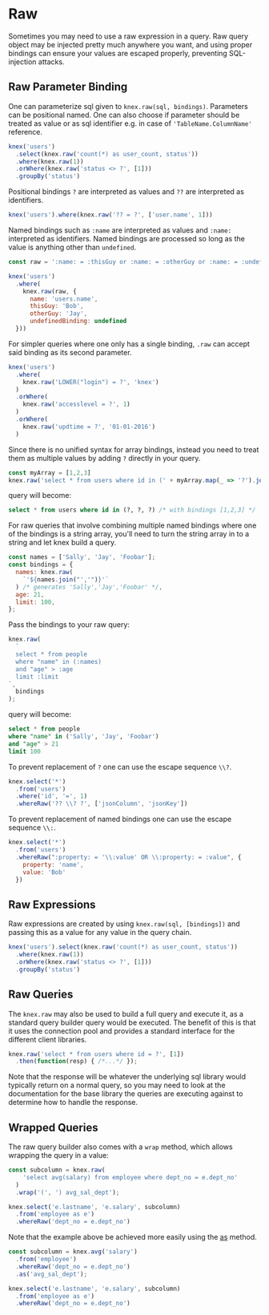 # Raw


Sometimes you may need to use a raw expression in a query. Raw query object may be injected pretty much anywhere you want, and using proper bindings can ensure your values are escaped properly, preventing SQL-injection attacks.

## Raw Parameter Binding

One can parameterize sql given to `knex.raw(sql, bindings)`. Parameters can be positional named. One can also choose if parameter should be treated as value or as sql identifier e.g. in case of `'TableName.ColumnName'` reference.

```js
knex('users')
  .select(knex.raw('count(*) as user_count, status'))
  .where(knex.raw(1))
  .orWhere(knex.raw('status <> ?', [1]))
  .groupBy('status')
```

Positional bindings `?` are interpreted as values and `??` are interpreted as identifiers.

```js
knex('users').where(knex.raw('?? = ?', ['user.name', 1]))
```

Named bindings such as `:name` are interpreted as values and `:name:` interpreted as identifiers. Named bindings are processed so long as the value is anything other than `undefined`.

```js
const raw = ':name: = :thisGuy or :name: = :otherGuy or :name: = :undefinedBinding'

knex('users')
  .where(
    knex.raw(raw, {
      name: 'users.name',
      thisGuy: 'Bob',
      otherGuy: 'Jay',
      undefinedBinding: undefined
  }))
```

For simpler queries where one only has a single binding, `.raw` can accept said binding as its second parameter.

```js
knex('users')
  .where(
    knex.raw('LOWER("login") = ?', 'knex')
  )
  .orWhere(
    knex.raw('accesslevel = ?', 1)
  )
  .orWhere(
    knex.raw('updtime = ?', '01-01-2016')
  )
```

Since there is no unified syntax for array bindings, instead you need to treat them as multiple values by adding `?` directly in your query.

```js
const myArray = [1,2,3]
knex.raw('select * from users where id in (' + myArray.map(_ => '?').join(',') + ')', [...myArray]);

```
query will become:

```sql
select * from users where id in (?, ?, ?) /* with bindings [1,2,3] */
```

For raw queries that involve combining multiple named bindings where one of the bindings is a string array, you'll need to turn the string array in to a string and let knex build a query.

```js
const names = ['Sally', 'Jay', 'Foobar'];
const bindings = {
  names: knex.raw(
    `'${names.join("','")}'`
  ) /* generates 'Sally','Jay','Foobar' */,
  age: 21,
  limit: 100,
};
```

Pass the bindings to your raw query:

```js
knex.raw(
  `
  select * from people
  where "name" in (:names)
  and "age" > :age
  limit :limit
`,
  bindings
);
```

query will become:

```sql
select * from people
where "name" in ('Sally', 'Jay', 'Foobar')
and "age" > 21
limit 100
```

To prevent replacement of `?` one can use the escape sequence `\\?`.

```js
knex.select('*')
  .from('users')
  .where('id', '=', 1)
  .whereRaw('?? \\? ?', ['jsonColumn', 'jsonKey'])
```

To prevent replacement of named bindings one can use the escape sequence `\\:`.

```js
knex.select('*')
  .from('users')
  .whereRaw(":property: = '\\:value' OR \\:property: = :value", {
    property: 'name',
    value: 'Bob'
  })
```

## Raw Expressions

Raw expressions are created by using `knex.raw(sql, [bindings])` and passing this as a value for any value in the query chain.

```js
knex('users').select(knex.raw('count(*) as user_count, status'))
  .where(knex.raw(1))
  .orWhere(knex.raw('status <> ?', [1]))
  .groupBy('status')
```

## Raw Queries

The `knex.raw` may also be used to build a full query and execute it, as a standard query builder query would be executed. The benefit of this is that it uses the connection pool and provides a standard interface for the different client libraries.

```js
knex.raw('select * from users where id = ?', [1])
  .then(function(resp) { /*...*/ });
```

Note that the response will be whatever the underlying sql library would typically return on a normal query, so you may need to look at the documentation for the base library the queries are executing against to determine how to handle the response.

## Wrapped Queries

The raw query builder also comes with a `wrap` method, which allows wrapping the query in a value:

```js
const subcolumn = knex.raw(
    'select avg(salary) from employee where dept_no = e.dept_no'
  )
  .wrap('(', ') avg_sal_dept');

knex.select('e.lastname', 'e.salary', subcolumn)
  .from('employee as e')
  .whereRaw('dept_no = e.dept_no')
```

Note that the example above be achieved more easily using the [as](/guide/query-builder#as) method.

```js
const subcolumn = knex.avg('salary')
  .from('employee')
  .whereRaw('dept_no = e.dept_no')
  .as('avg_sal_dept');

knex.select('e.lastname', 'e.salary', subcolumn)
  .from('employee as e')
  .whereRaw('dept_no = e.dept_no')
```
